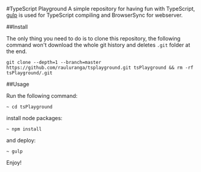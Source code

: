 #TypeScript Playground
A simple repository for having fun with TypeScript, [gulp](http://gulpjs.com/) is used for TypeScript compiling and BrowserSync for webserver.

##Install

The only thing you need to do is to clone this repository, the following command won't download the whole git history and deletes `.git` folder at the end.  

```
git clone --depth=1 --branch=master https://github.com/rauluranga/tsplayground.git tsPlayground && rm -rf tsPlayground/.git
```

##Usage

Run the following command:

```
~ cd tsPlayground 
```

install node packages:

```
~ npm install
```

and deploy:

```
~ gulp
```

Enjoy!






